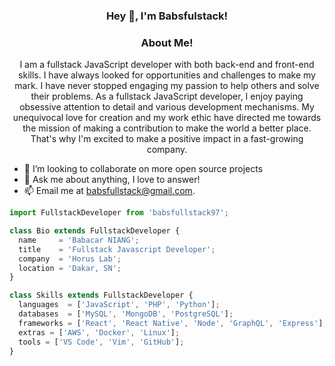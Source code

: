 <h3 align="center"> Hey 👋, I'm Babsfulstack!</h3>

<h3 align="center">About Me!</h3>
<p align="center">
I am a fullstack JavaScript developer with both back-end and front-end skills. I have always looked for opportunities and challenges to make my mark. I have never stopped engaging my passion to help others and solve their problems. As a fullstack JavaScript developer, I enjoy paying obsessive attention to detail and various development mechanisms. My unequivocal love for creation and my work ethic have directed me towards the mission of making a contribution to make the world a better place. That's why I'm excited to make a positive impact in a fast-growing company.

</p>

-  🤝 I’m looking to collaborate on more open source projects
- 💬 Ask me about anything, I love to answer!
- 📫 Email me at [babsfullstack@gmail.com](mailto:babsfullstack@gmail.com).

```js
import FullstackDeveloper from 'babsfullstack97';

class Bio extends FullstackDeveloper {
  name     = 'Babacar NIANG';
  title    = 'Fullstack Javascript Developer';
  company  = 'Horus Lab';
  location = 'Dakar, SN';
}

class Skills extends FullstackDeveloper {
  languages  = ['JavaScript', 'PHP', 'Python'];
  databases  = ['MySQL', 'MongoDB', 'PostgreSQL'];
  frameworks = ['React', 'React Native', 'Node', 'GraphQL', 'Express'];
  extras = ['AWS', 'Docker', 'Linux'];
  tools = ['VS Code', 'Vim', 'GitHub'];
}
```